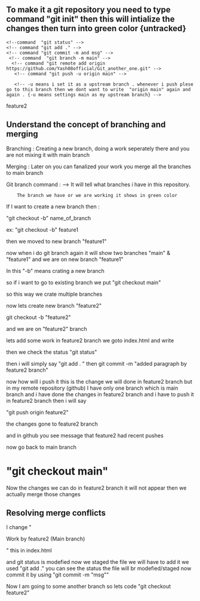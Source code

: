 <h2>To make it a git repository you need to type command "git init"  then this will intialize the changes then turn into green color {untracked} </h2>

    <!--command  "git status" -->
    <!-- command "git add ." -->
    <!-- command "git commit -m and msg" -->
     <!-- command  "git branch -m main" -->
      <!-- command "git remote add origin https://github.com/Yash08official/Git_another_one.git" -->
       <!-- command "git push -u origin main" -->

       <!-- -u means i set it as a upstream branch . whenever i push plese go to this branch then we dont want to write  "origin main" again and again . {-u means settings main as my upstream branch} -->

 feature2
<h2> Understand the concept of branching and merging </h2>

Branching : Creating a new branch, doing a work seperately there and you are not mixing it with main branch

<!-- All the code is seperate -->

Merging : Later on you can fanalized your work you merge all the branches to main branch

Git branch command : --> It will tell what branches i have in this repository.

        The branch we have or we are working it shows in green color

If I want to create a new branch then :

"git checkout -b" name_of_branch

ex: "git checkout -b" feature1

then we moved to new branch "feature1"

now when i do git branch again it will show two branches "main" & "feature1"
and we are on new branch "feature1"

In this "-b" means crating a new branch

so if i want to go to existing branch we put "git checkout main"

so this way we crate multiple branches

now lets create new branch "feature2"

git checkout -b "feature2"

and we are on "feature2" branch

lets add some work in feature2 branch we goto index.html  and write
<!--  <p>Work by feature2</p> -->

then we check the status
"git status"

then i will simply say "git add . "
then git commit -m "added paragraph by feature2 branch"

now how will i push it this is the change we will done in feature2 branch  but in my remote repository (github)  I have only one branch which is main branch and i have done the changes in feature2 branch and i have to push it in feature2 branch
then i will say

"git push origin feature2"

the changes gone to feature2 branch

and in github you see message that feature2 had recent pushes

now go back to main branch 

"git checkout main"
=======

 Now the changes we can do in feature2 branch it will not appear then we actually merge those changes 


 <h2> Resolving merge conflicts </h2>

 I change "<p>Work by feature2 (Main branch)</p>" this in index.html

 and git status is modefied now we staged the file
 we will have to add it we used "git add ."
 you can see the status the file will br modefied/staged 
 now commit it by using "git commit -m "msg"" 


 Now I am going to some another branch
  so lets code "git checkout feature2"